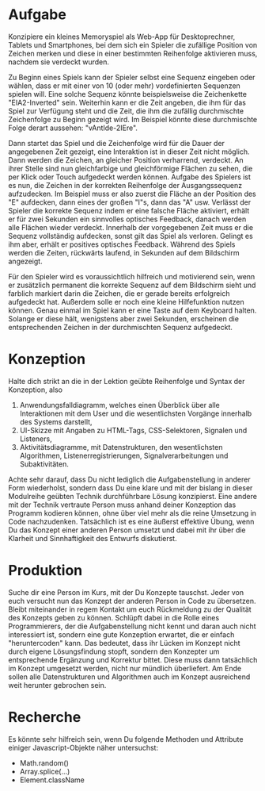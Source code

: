 # Aufgabe
Konzipiere ein kleines Memoryspiel als Web-App für Desktoprechner, Tablets und Smartphones, bei dem sich ein Spieler die zufällige Position von Zeichen merken und diese in einer bestimmten Reihenfolge aktivieren muss, nachdem sie verdeckt wurden.

Zu Beginn eines Spiels kann der Spieler selbst eine Sequenz eingeben oder wählen, dass er mit einer von 10 (oder mehr) vordefinierten Sequenzen spielen will. Eine solche Sequenz könnte beispielsweise die Zeichenkette "EIA2-Inverted" sein. Weiterhin kann er die Zeit angeben, die ihm für das Spiel zur Verfügung steht und die Zeit, die ihm die zufällig durchmischte Zeichenfolge zu Beginn gezeigt wird. Im Beispiel könnte diese durchmischte Folge derart aussehen: "vAntIde-2IEre".

Dann startet das Spiel und die Zeichenfolge wird für die Dauer der angegebenen Zeit gezeigt, eine Interaktion ist in dieser Zeit nicht möglich. Dann werden die Zeichen, an gleicher Position verharrend, verdeckt. An ihrer Stelle sind nun gleichfarbige und gleichförmige Flächen zu sehen, die per Klick oder Touch aufgedeckt werden können. Aufgabe des Spielers ist es nun, die Zeichen in der korrekten Reihenfolge der Ausgangssequenz aufzudecken. Im Beispiel muss er also zuerst die Fläche an der Position des "E" aufdecken, dann eines der großen "I"s, dann das "A" usw. Verlässt der Spieler die korrekte Sequenz indem er eine falsche Fläche aktiviert, erhält er für zwei Sekunden ein sinnvolles optisches Feedback, danach werden alle Flächen wieder verdeckt. Innerhalb der vorgegebenen Zeit muss er die Sequenz vollständig aufdecken, sonst gilt das Spiel als verloren. Gelingt es ihm aber, erhält er positives optisches Feedback. Während des Spiels werden die Zeiten, rückwärts laufend, in Sekunden auf dem Bildschirm angezeigt. 

Für den Spieler wird es voraussichtlich hilfreich und motivierend sein, wenn er zusätzlich permanent die korrekte Sequenz auf dem Bildschirm sieht und farblich markiert darin die Zeichen, die er gerade bereits erfolgreich aufgedeckt hat. Außerdem solle er noch eine kleine Hilfefunktion nutzen können. Genau einmal im Spiel kann er eine Taste auf dem Keyboard halten. Solange er diese hält, wenigstens aber zwei Sekunden, erscheinen die entsprechenden Zeichen in der durchmischten Sequenz aufgedeckt. 

# Konzeption
Halte dich strikt an die in der Lektion geübte Reihenfolge und Syntax der Konzeption, also  
1. Anwendungsfalldiagramm, welches einen Überblick über alle Interaktionen mit dem User und die wesentlichsten Vorgänge innerhalb des Systems darstellt,
2. UI-Skizze mit Angaben zu HTML-Tags, CSS-Selektoren, Signalen und Listeners, 
3. Aktivitätsdiagramme, mit Datenstrukturen, den wesentlichsten Algorithmen, Listenerregistrierungen, Signalverarbeitungen und Subaktivitäten.  

Achte sehr darauf, dass Du nicht lediglich die Aufgabenstellung in anderer Form wiederholst, sondern dass Du eine klare und mit der bislang in dieser Modulreihe geübten Technik durchführbare Lösung konzipierst. Eine andere mit der Technik vertraute Person muss anhand deiner Konzeption das Programm kodieren können, ohne über viel mehr als die reine Umsetzung in Code nachzudenken. Tatsächlich ist es eine äußerst effektive Übung, wenn Du das Konzept einer anderen Person umsetzt und dabei mit ihr über die Klarheit und Sinnhaftigkeit des Entwurfs diskutierst.

# Produktion
Suche dir eine Person im Kurs, mit der Du Konzepte tauschst. Jeder von euch versucht nun das Konzept der anderen Person in Code zu übersetzen. Bleibt miteinander in regem Kontakt um euch Rückmeldung zu der Qualität des Konzepts geben zu können. Schlüpft dabei in die Rolle eines Programmierers, der die Aufgabenstellung nicht kennt und daran auch nicht interessiert ist, sondern eine gute Konzeption erwartet, die er einfach "heruntercoden" kann. Das bedeutet, dass ihr Lücken im Konzept nicht durch eigene Lösungsfindung stopft, sondern den Konzepter um entsprechende Ergänzung und Korrektur bittet. Diese muss dann tatsächlich im Konzept umgesetzt werden, nicht nur mündlich überliefert. Am Ende sollen alle Datenstrukturen und Algorithmen auch im Konzept ausreichend weit herunter gebrochen sein. 

# Recherche
Es könnte sehr hilfreich sein, wenn Du folgende Methoden und Attribute einiger Javascript-Objekte näher untersuchst:
- Math.random()
- Array.splice(...)
- Element.className